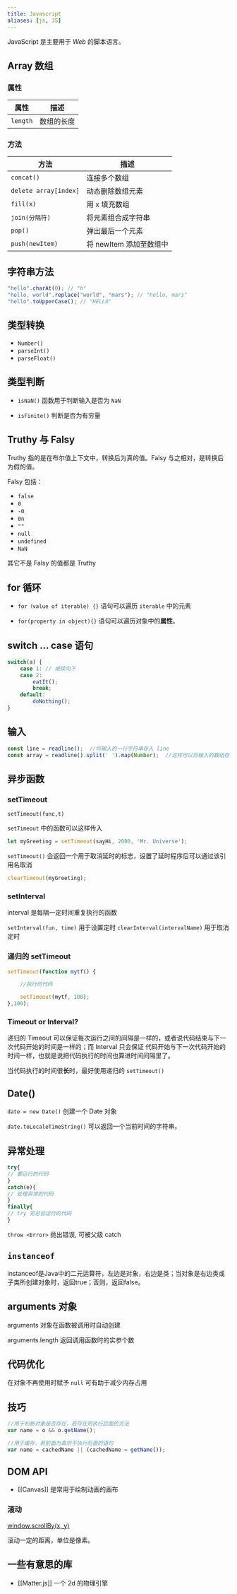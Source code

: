 ```yaml
---
title: Javascript
aliases: [js, JS]
---
```


JavaScript 是主要用于 *Web* 的脚本语言。

## Array 数组

### 属性
属性|描述
---|---
`length` |数组的长度  

### 方法

方法|描述
---|---
`concat()`| 连接多个数组
`delete array[index]` |动态删除数组元素
`fill(x)`|用 x 填充数组
`join(分隔符)` |将元素组合成字符串  
`pop()` |弹出最后一个元素  
`push(newItem)`| 将 newItem 添加至数组中  

## 字符串方法

```JavaScript
"hello".charAt(0); // "h"
"hello, world".replace("world", "mars"); // "hello, mars"
"hello".toUpperCase(); // "HELLO"
```

## 类型转换

- `Number()`
- `parseInt()`
- `parseFloat()`

## 类型判断

- `isNaN()` 函数用于判断输入是否为 `NaN`

- `isFinite()` 判断是否为有穷量

## Truthy 与 Falsy

Truthy 指的是在布尔值上下文中，转换后为真的值。Falsy 与之相对，是转换后为假的值。

Falsy 包括：
- `false`
- `0`
- `-0`
- `0n`
- `""`
- `null`
- `undefined`
- `NaN`

其它不是 Falsy 的值都是 Truthy

## for 循环

- `for（value of iterable) {}` 语句可以遍历 `iterable` 中的元素

- `for(property in object){}` 语句可以遍历对象中的**属性**。

## switch ... case 语句

```javascript
switch(a) {
    case 1: // 继续向下
    case 2:
        eatIt();
        break;
    default:
        doNothing();
}
```

## 输入

```js
const line = readline();  //将输入的一行字符串存入 line
const array = readline().split(' ').map(Number);  //这样可以将输入的数组存入 array
```

## 异步函数

### setTimeout

`setTimeout(func,t)` 

`setTimeout` 中的函数可以这样传入

```javascript
let myGreeting = setTimeout(sayHi, 2000, 'Mr. Universe');
```

`setTimeout()` 会返回一个用于取消延时的标志，设置了延时程序后可以通过该引用名取消

```javascript
clearTimeout(myGreeting);
```

### setInterval

interval 是每隔一定时间重复执行的函数

`setInterval(fun, time)` 用于设置定时
`clearInterval(intervalName)` 用于取消定时

### 递归的 setTimeout

```javascript
setTimeout(function mytf() {

	//执行的代码

	setTimeout(mytf, 100);
},100);
```

### Timeout or Interval?
递归的 Timeout 可以保证每次运行之间的间隔是一样的，或者说代码结束与下一次代码开始的时间是一样的；而 Interval 只会保证 代码开始与下一次代码开始的时间一样，也就是说把代码执行的时间也算进时间间隔里了。

当代码执行的时间很**长**时，最好使用递归的 `setTimeout()`


## Date() 
`date = new Date()` 创建一个 Date 对象

`date.toLocaleTimeString()` 可以返回一个当前时间的字符串。

## 异常处理

``` javascript
try{
// 要运行的代码
}
catch(e){
// 处理异常的代码
}
finally{
// try 完总会运行的代码
}
```

`throw <Error>` 抛出错误, 可被父级 catch

## `instanceof` 

instanceof是Java中的二元运算符，左边是对象，右边是类；当对象是右边类或子类所创建对象时，返回true；否则，返回false。

## arguments 对象

arguments 对象在函数被调用时自动创建

arguments.length 返回调用函数时的实参个数

## 代码优化

在对象不再使用时赋予 `null` 可有助于减少内存占用

## 技巧

```JavaScript
//用于判断对象是否存在，若存在则执行后面的方法
var name = o && o.getName();

//用于缓存，若前面为真则不执行后面的语句
var name = cachedName || (cachedName = getName());
```

## DOM API

- [[Canvas]] 是常用于绘制动画的画布

### 滚动 

[window.scrollBy(x, y)][scrollBy]

滚动一定的距离，单位是像素。

[scrollBy]:https://developer.mozilla.org/zh-CN/docs/Web/API/Window/scrollBy


## 一些有意思的库

- [[Matter.js]]  一个 2d 的物理引擎